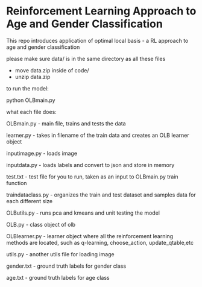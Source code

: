 # Reinforcement Learning Approach to Age and Gender Classification
This repo introduces application of optimal local basis - a RL approach to age and gender classification

please make sure data/ is in the same directory as all these files
- move data.zip inside of code/
- unzip data.zip

to run the model:

python OLBmain.py

what each file does:

OLBmain.py - main file, trains and tests the data

learner.py - takes in filename of the train data and creates an OLB learner object 

inputimage.py - loads image

inputdata.py - loads labels and convert to json and store in memory

test.txt - test file for you to run, taken as an input to OLBmain.py train function

traindataclass.py - organizes the train and test dataset and samples data for each different size

OLButils.py - runs pca and kmeans and unit testing the model

OLB.py - class object of olb

OLBlearner.py - learner object where all the reinforcement learning methods are located, such as q-learning, choose_action, update_qtable,etc

utils.py - another utils file for loading image

gender.txt - ground truth labels for gender class

age.txt - ground truth labels for age class


